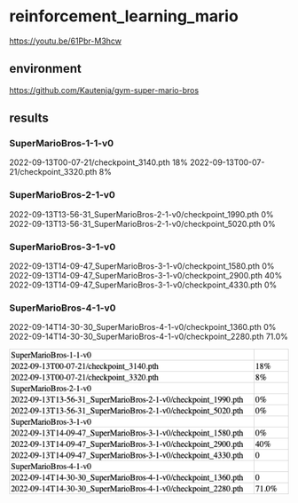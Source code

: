 # reinforcement_learning_mario
https://youtu.be/61Pbr-M3hcw

## environment
https://github.com/Kautenja/gym-super-mario-bros


## results 
###  SuperMarioBros-1-1-v0
2022-09-13T00-07-21/checkpoint_3140.pth 18%
2022-09-13T00-07-21/checkpoint_3320.pth 8%

### SuperMarioBros-2-1-v0
2022-09-13T13-56-31_SuperMarioBros-2-1-v0/checkpoint_1990.pth 0%
2022-09-13T13-56-31_SuperMarioBros-2-1-v0/checkpoint_5020.pth 0%

### SuperMarioBros-3-1-v0
2022-09-13T14-09-47_SuperMarioBros-3-1-v0/checkpoint_1580.pth 0%
2022-09-13T14-09-47_SuperMarioBros-3-1-v0/checkpoint_2900.pth 40%
2022-09-13T14-09-47_SuperMarioBros-3-1-v0/checkpoint_4330.pth 0%

### SuperMarioBros-4-1-v0
2022-09-14T14-30-30_SuperMarioBros-4-1-v0/checkpoint_1360.pth 0%
2022-09-14T14-30-30_SuperMarioBros-4-1-v0/checkpoint_2280.pth 71.0%


![img.png](img.png)
